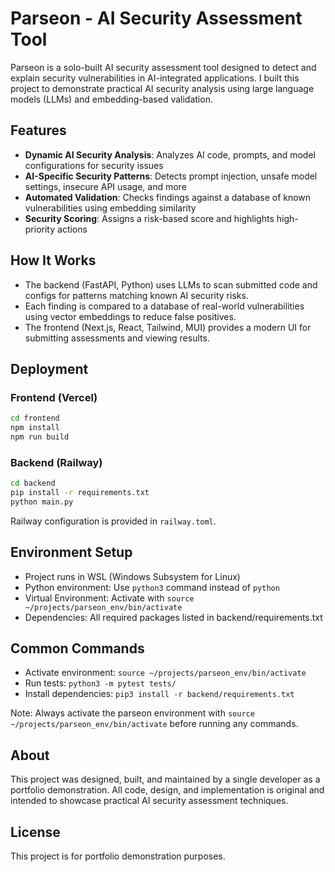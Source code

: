 # Parseon - AI Security Assessment Tool

Parseon is a solo-built AI security assessment tool designed to detect and explain security vulnerabilities in AI-integrated applications. I built this project to demonstrate practical AI security analysis using large language models (LLMs) and embedding-based validation.

## Features

- **Dynamic AI Security Analysis**: Analyzes AI code, prompts, and model configurations for security issues
- **AI-Specific Security Patterns**: Detects prompt injection, unsafe model settings, insecure API usage, and more
- **Automated Validation**: Checks findings against a database of known vulnerabilities using embedding similarity
- **Security Scoring**: Assigns a risk-based score and highlights high-priority actions

## How It Works

- The backend (FastAPI, Python) uses LLMs to scan submitted code and configs for patterns matching known AI security risks.
- Each finding is compared to a database of real-world vulnerabilities using vector embeddings to reduce false positives.
- The frontend (Next.js, React, Tailwind, MUI) provides a modern UI for submitting assessments and viewing results.

## Deployment

### Frontend (Vercel)

```bash
cd frontend
npm install
npm run build
```

### Backend (Railway)

```bash
cd backend
pip install -r requirements.txt
python main.py
```

Railway configuration is provided in `railway.toml`.

## Environment Setup

- Project runs in WSL (Windows Subsystem for Linux)
- Python environment: Use `python3` command instead of `python`
- Virtual Environment: Activate with `source ~/projects/parseon_env/bin/activate`
- Dependencies: All required packages listed in backend/requirements.txt

## Common Commands

- Activate environment: `source ~/projects/parseon_env/bin/activate`
- Run tests: `python3 -m pytest tests/`
- Install dependencies: `pip3 install -r backend/requirements.txt`

Note: Always activate the parseon environment with `source ~/projects/parseon_env/bin/activate` before running any commands.

## About

This project was designed, built, and maintained by a single developer as a portfolio demonstration. All code, design, and implementation is original and intended to showcase practical AI security assessment techniques.

## License

This project is for portfolio demonstration purposes. 